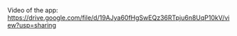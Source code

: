 Video of the app:
https://drive.google.com/file/d/19AJya60fHgSwEQz36RTpju6n8UqP10kV/view?usp=sharing
